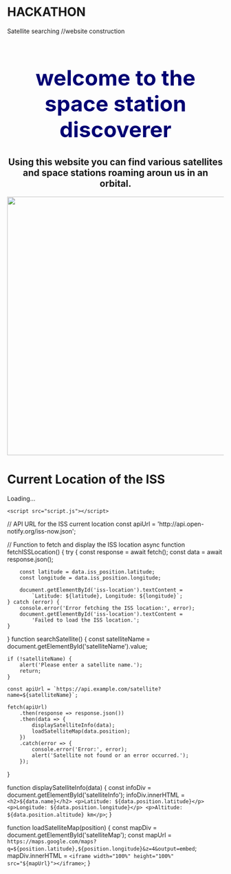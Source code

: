 # HACKATHON
Satellite searching 
//website construction 
<h1 style="color: rgb(0, 0, 115);;font-size:50px;text-align:center;"> welcome to the space station discoverer </h1>
<h2 style="text-align:center;">Using this website you can find various satellites and space stations roaming aroun us in an orbital.</h2>
<img src="spaceimage.jpg" style="width:800px;height:600px;">
<html lang="en">
<head>
    <meta charset="UTF-8">
    <meta name="viewport" content="width=device-width, initial-scale=1.0">
    <title>ISS Tracker</title>
</head>
<body>
    <h1>Current Location of the ISS</h1>
    <p id="iss-location">Loading...</p>

    <script src="script.js"></script>
</body>
</html>
// API URL for the ISS current location
const apiUrl = 'http://api.open-notify.org/iss-now.json';

// Function to fetch and display the ISS location
async function fetchISSLocation() {
    try {
        const response = await fetch();
        const data = await response.json();
        
        const latitude = data.iss_position.latitude;
        const longitude = data.iss_position.longitude;

        document.getElementById('iss-location').textContent = 
            `Latitude: ${latitude}, Longitude: ${longitude}`;
    } catch (error) {
        console.error('Error fetching the ISS location:', error);
        document.getElementById('iss-location').textContent = 
            'Failed to load the ISS location.';
    }
}
function searchSatellite() {
    const satelliteName = document.getElementById('satelliteName').value;
    
    if (!satelliteName) {
        alert('Please enter a satellite name.');
        return;
    }
    
    const apiUrl = `https://api.example.com/satellite?name=${satelliteName}`;
    
    fetch(apiUrl)
        .then(response => response.json())
        .then(data => {
            displaySatelliteInfo(data);
            loadSatelliteMap(data.position);
        })
        .catch(error => {
            console.error('Error:', error);
            alert('Satellite not found or an error occurred.');
        });
}

function displaySatelliteInfo(data) {
    const infoDiv = document.getElementById('satelliteInfo');
    infoDiv.innerHTML = `
        <h2>${data.name}</h2>
        <p>Latitude: ${data.position.latitude}</p>
        <p>Longitude: ${data.position.longitude}</p>
        <p>Altitude: ${data.position.altitude} km</p>
    `;
}

function loadSatelliteMap(position) {
    const mapDiv = document.getElementById('satelliteMap');
    const mapUrl = `https://maps.google.com/maps?q=${position.latitude},${position.longitude}&z=4&output=embed`;
    mapDiv.innerHTML = `<iframe width="100%" height="100%" src="${mapUrl}"></iframe>`;
}


